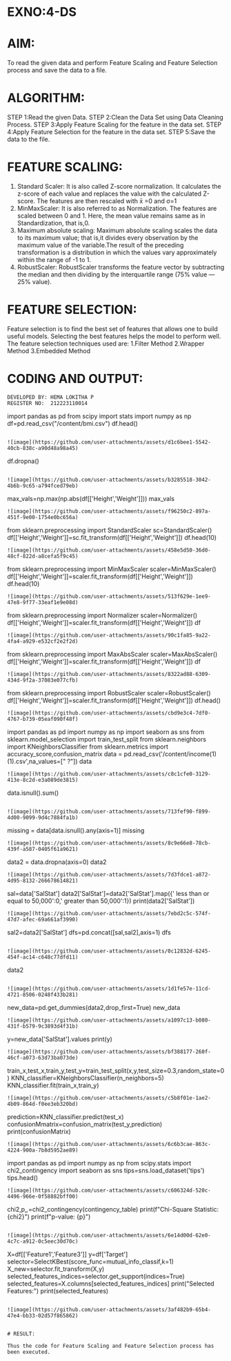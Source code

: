 # EXNO:4-DS
# AIM:
To read the given data and perform Feature Scaling and Feature Selection process and save the
data to a file.

# ALGORITHM:
STEP 1:Read the given Data.
STEP 2:Clean the Data Set using Data Cleaning Process.
STEP 3:Apply Feature Scaling for the feature in the data set.
STEP 4:Apply Feature Selection for the feature in the data set.
STEP 5:Save the data to the file.

# FEATURE SCALING:
1. Standard Scaler: It is also called Z-score normalization. It calculates the z-score of each value and replaces the value with the calculated Z-score. The features are then rescaled with x̄ =0 and σ=1
2. MinMaxScaler: It is also referred to as Normalization. The features are scaled between 0 and 1. Here, the mean value remains same as in Standardization, that is,0.
3. Maximum absolute scaling: Maximum absolute scaling scales the data to its maximum value; that is,it divides every observation by the maximum value of the variable.The result of the preceding transformation is a distribution in which the values vary approximately within the range of -1 to 1.
4. RobustScaler: RobustScaler transforms the feature vector by subtracting the median and then dividing by the interquartile range (75% value — 25% value).

# FEATURE SELECTION:
Feature selection is to find the best set of features that allows one to build useful models. Selecting the best features helps the model to perform well.
The feature selection techniques used are:
1.Filter Method
2.Wrapper Method
3.Embedded Method

# CODING AND OUTPUT:
```
DEVELOPED BY: HEMA LOKITHA P
REGISTER NO:  212223110014
```
import pandas as pd
from scipy import stats
import numpy as np
df=pd.read_csv("/content/bmi.csv")
df.head()
```

![image](https://github.com/user-attachments/assets/d1c6bee1-5542-40cb-838c-a90d48a98a45)

```
df.dropna()
```

![image](https://github.com/user-attachments/assets/b3285518-3042-4b6b-9c65-a794fced79eb)

```
max_vals=np.max(np.abs(df[['Height','Weight']]))
max_vals
```
![image](https://github.com/user-attachments/assets/f96250c2-897a-451f-9e00-1754e0bc656a)

```
from sklearn.preprocessing import StandardScaler
sc=StandardScaler()
df[['Height','Weight']]=sc.fit_transform(df[['Height','Weight']])
df.head(10)
```
![image](https://github.com/user-attachments/assets/458e5d50-36d0-48cf-822d-a8cefa5f9c45)

```
from sklearn.preprocessing import MinMaxScaler
scaler=MinMaxScaler()
df[['Height','Weight']]=scaler.fit_transform(df[['Height','Weight']])
df.head(10)
```
![image](https://github.com/user-attachments/assets/513f629e-1ee9-47e8-9f77-33eaf1e9e08d)

```
from sklearn.preprocessing import Normalizer
scaler=Normalizer()
df[['Height','Weight']]=scaler.fit_transform(df[['Height','Weight']])
df
```
![image](https://github.com/user-attachments/assets/90c1fa85-9a22-4fa4-a929-e532cf2e2f2d)

```
from sklearn.preprocessing import MaxAbsScaler
scaler=MaxAbsScaler()
df[['Height','Weight']]=scaler.fit_transform(df[['Height','Weight']])
df
```
![image](https://github.com/user-attachments/assets/8322ad88-6309-434d-9f2a-37083e077cfb)

```
from sklearn.preprocessing import RobustScaler
scaler=RobustScaler()
df[['Height','Weight']]=scaler.fit_transform(df[['Height','Weight']])
df.head()
```
![image](https://github.com/user-attachments/assets/cbd9e3c4-7df0-4767-b739-05eaf090f48f)

```
import pandas as pd
import numpy as np
import seaborn as sns
from sklearn.model_selection import train_test_split
from sklearn.neighbors import KNeighborsClassifier
from sklearn.metrics import accuracy_score,confusion_matrix
data = pd.read_csv('/content/income(1) (1).csv',na_values=[" ?"])
data
```
![image](https://github.com/user-attachments/assets/c8c1cfe0-3129-413e-8c2d-e3a089de3815)

```
data.isnull().sum()
```

![image](https://github.com/user-attachments/assets/713fef90-f899-4d00-9099-9d4c7884fa1b)

```
missing = data[data.isnull().any(axis=1)]
missing
```
![image](https://github.com/user-attachments/assets/8c9e66e8-78cb-439f-a587-0405f61a9621)

```
data2 = data.dropna(axis=0)
data2
```
![image](https://github.com/user-attachments/assets/7d3fdce1-a872-4d95-8132-266678614821)

```
sal=data['SalStat']
data2['SalStat']=data2['SalStat'].map({' less than or equal to 50,000':0,' greater than 50,000':1})
print(data2['SalStat'])
```
![image](https://github.com/user-attachments/assets/7ebd2c5c-574f-47d7-afec-69a661af3990)

```
sal2=data2['SalStat']
dfs=pd.concat([sal,sal2],axis=1)
dfs
```

![image](https://github.com/user-attachments/assets/0c12832d-6245-454f-ac14-c648c77dfd11)

```
data2
```

![image](https://github.com/user-attachments/assets/1d1fe57e-11cd-4721-8506-0248f433b281)

```
new_data=pd.get_dummies(data2,drop_first=True)
new_data
```
![image](https://github.com/user-attachments/assets/a1097c13-b080-431f-b579-9c3893d4f31b)

```
y=new_data['SalStat'].values
print(y)
```
![image](https://github.com/user-attachments/assets/bf388177-260f-46cf-a073-63d73ba073de)

```
train_x,test_x,train_y,test_y=train_test_split(x,y,test_size=0.3,random_state=0)
KNN_classifier=KNeighborsClassifier(n_neighbors=5)
KNN_classifier.fit(train_x,train_y)
```
![image](https://github.com/user-attachments/assets/c5b8f01e-1ae2-4b09-864d-f0ee3eb320bd)

```
prediction=KNN_classifier.predict(test_x)
confusionMmatrix=confusion_matrix(test_y,prediction)
print(confusionMatrix)
```
![image](https://github.com/user-attachments/assets/6c6b3cae-863c-4224-900a-7b8d5952ae89)

```
import pandas as pd
import numpy as np
from scipy.stats import chi2_contingency
import seaborn as sns
tips=sns.load_dataset('tips')
tips.head()
```
![image](https://github.com/user-attachments/assets/c606324d-520c-4496-966e-0f58882bff00)

```
chi2,p,_,_=chi2_contingency(contingency_table)
print(f"Chi-Square Statistic: {chi2}")
print(f"p-value: {p}")
```

![image](https://github.com/user-attachments/assets/6e14d00d-62e0-4c7c-a912-0c5eec30d70c)

```
X=df[['Feature1','Feature3']]
y=df['Target']
selector=SelectKBest(score_func=mutual_info_classif,k=1)
X_new=selector.fit_transform(X,y)
selected_features_indices=selector.get_support(indices=True)
selected_features=X.columns[selected_features_indices]
print("Selected Features:")
print(selected_features)
```

![image](https://github.com/user-attachments/assets/3af482b9-65b4-47e4-bb33-02d57f865862)


# RESULT:

Thus the code for Feature Scaling and Feature Selection process has been executed.
